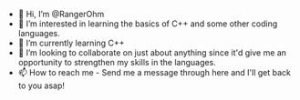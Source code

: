 - 👋 Hi, I’m @RangerOhm
- 👀 I’m interested in learning the basics of C++ and some other coding languages.
- 🌱 I’m currently learning C++
- 💞️ I’m looking to collaborate on just about anything since it'd give me an opportunity to strengthen my skills in the languages.
- 📫 How to reach me - Send me a message through here and I'll get back to you asap!

<!---
RangerOhm/RangerOhm is a ✨ special ✨ repository because its `README.md` (this file) appears on your GitHub profile.
You can click the Preview link to take a look at your changes.
--->
